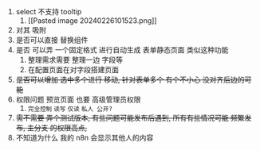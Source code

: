 1. select 不支持 tooltip
	1. [[Pasted image 20240226101523.png]]
2. 对其 吸附
3. 是否可以直接 替换组件
4. 是否 可以弄 一个固定格式 进行自动生成 表单静态页面 类似这种功能
	1. 整理需求需要 整理一边 字段等
	2. 在配置页面在对字段搭建页面
5. ~~是否可以增加 选中多个进行 移动, 针对表单多个 有个不小心 没对齐后边的可能~~
6. 权限问题 预览页面 也要 高级管理员权限
	1.  `完全控制` `读写` `仅读`   `私人 公开?`
7. ~~需不需要 弄个测试版本, 有些问题可能发布后遇到, 所有有些情况可能  频繁发布, 主分支 的权限高点,~~ 
9. 不知道为什么 我的 n8n 会显示其他人的内容
